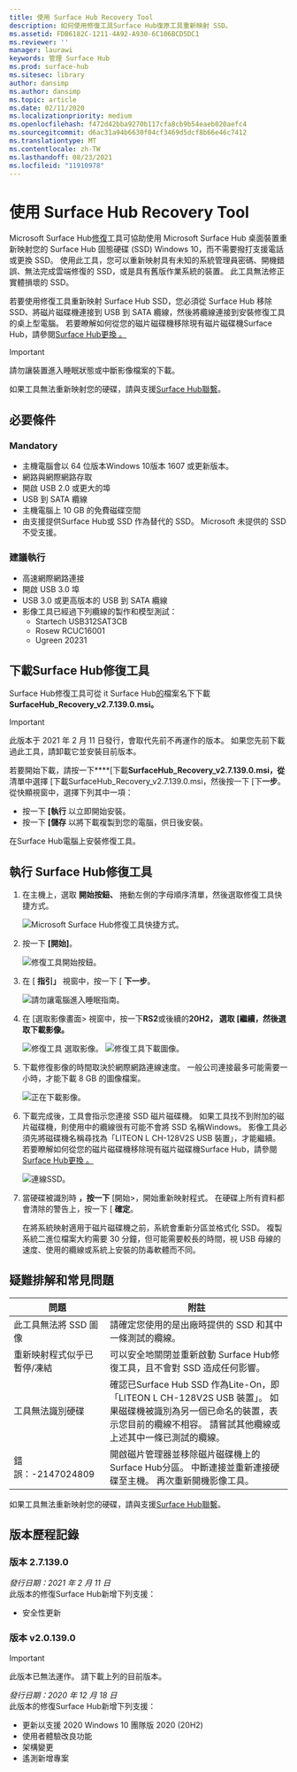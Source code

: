 ```yaml
---
title: 使用 Surface Hub Recovery Tool
description: 如何使用修復工具Surface Hub復原工具重新映射 SSD。
ms.assetid: FDB6182C-1211-4A92-A930-6C106BCD5DC1
ms.reviewer: ''
manager: laurawi
keywords: 管理 Surface Hub
ms.prod: surface-hub
ms.sitesec: library
author: dansimp
ms.author: dansimp
ms.topic: article
ms.date: 02/11/2020
ms.localizationpriority: medium
ms.openlocfilehash: f472d42bba9270b117cfa8cb9b54eaeb020aefc4
ms.sourcegitcommit: d6ac31a94b6630f04cf3469d5dcf8b66e46c7412
ms.translationtype: MT
ms.contentlocale: zh-TW
ms.lasthandoff: 08/23/2021
ms.locfileid: "11910978"
---
```

# <a name="using-the-surface-hub-recovery-tool"></a>使用 Surface Hub Recovery Tool

Microsoft Surface Hub[修復](https://www.microsoft.com/download/details.aspx?id=52210)工具可協助使用 Microsoft Surface Hub 桌面裝置重新映射您的 Surface Hub 固態硬碟 (SSD) Windows 10，而不需要撥打支援電話或更換 SSD。 使用此工具，您可以重新映射具有未知的系統管理員密碼、開機錯誤、無法完成雲端修復的 SSD，或是具有舊版作業系統的裝置。 此工具無法修正實體損壞的 SSD。

若要使用修復工具重新映射 Surface Hub SSD，您必須從 Surface Hub 移除 SSD、將磁片磁碟機連接到 USB 到 SATA 纜線，然後將纜線連接到安裝修復工具的桌上型電腦。 若要瞭解如何從您的磁片磁碟機移除現有磁片磁碟機Surface Hub，請參閱[Surface Hub更換 。](surface-hub-ssd-replacement.md)

> [!IMPORTANT]
> 請勿讓裝置進入睡眠狀態或中斷影像檔案的下載。

如果工具無法重新映射您的硬碟，請與支援[Surface Hub聯繫](https://support.microsoft.com/help/4037644/surface-contact-surface-warranty-and-software-support)。

## <a name="prerequisites"></a>必要條件

### <a name="mandatory"></a>Mandatory

- 主機電腦會以 64 位版本Windows 10版本 1607 或更新版本。
- 網路與網際網路存取
- 開啟 USB 2.0 或更大的埠
- USB 到 SATA 纜線
- 主機電腦上 10 GB 的免費磁碟空間
- 由支援提供Surface Hub或 SSD 作為替代的 SSD。 Microsoft 未提供的 SSD 不受支援。

### <a name="recommended"></a>建議執行

- 高速網際網路連接
- 開啟 USB 3.0 埠
- USB 3.0 或更高版本的 USB 到 SATA 纜線
- 影像工具已經過下列纜線的製作和模型測試：
    - Startech USB312SAT3CB
    - Rosew RCUC16001
    - Ugreen 20231

## <a name="download-surface-hub-recovery-tool"></a>下載Surface Hub修復工具

Surface Hub修復工具可從 it Surface Hub[的](https://www.microsoft.com/download/details.aspx?id=52210)檔案名下下載**SurfaceHub_Recovery_v2.7.139.0.msi。**

> [!IMPORTANT]
> 此版本于 2021 年 2 月 11 日發行，會取代先前不再運作的版本。 如果您先前下載過此工具，請卸載它並安裝目前版本。

若要開始下載，請按一下****[下載**SurfaceHub_Recovery_v2.7.139.0.msi，從**清單中選擇 [下載SurfaceHub_Recovery_v2.7.139.0.msi，然後按一下 [下**一步**。 從快顯視窗中，選擇下列其中一項：

- 按一下 **[執行** 以立即開始安裝。
- 按一下 **[儲存** 以將下載複製到您的電腦，供日後安裝。

在Surface Hub電腦上安裝修復工具。

## <a name="run-surface-hub-recovery-tool"></a>執行 Surface Hub修復工具

1. 在主機上，選取 **開始按鈕、** 捲動左側的字母順序清單，然後選取修復工具快捷方式。

    ![Microsoft Surface Hub修復工具快捷方式。](images/shrt-shortcut.png)

2. 按一下 **\[開始\]**。

    ![修復工具開始按鈕。](images/shrt-start.png)


3. 在 [ **指引」** 視窗中，按一下 [ **下一步**。

    ![請勿讓電腦進入睡眠指南。](images/shrt-guidance.png)

4. 在 [選取影像畫面> 視窗中，按一下**RS2**或後續的******20H2，** 選取 [繼續，然後**選取下載影像。**

     ![修復工具 選取影像。](images/shrt-select-image.png)
    ![修復工具下載圖像。](images/shrt-download-image.png)

5. 下載修復影像的時間取決於網際網路連線速度。 一般公司連接最多可能需要一小時，才能下載 8 GB 的圖像檔案。

    ![正在下載影像。](images/shrt-download.png)



5. 下載完成後，工具會指示您連接 SSD 磁片磁碟機。 如果工具找不到附加的磁片磁碟機，則使用中的纜線很有可能不會將 SSD 名稱Windows。  影像工具必須先將磁碟機名稱尋找為「LITEON L CH-128V2S USB 裝置」，才能繼續。  若要瞭解如何從您的磁片磁碟機移除現有磁片磁碟機Surface Hub，請參閱[Surface Hub更換 。](surface-hub-ssd-replacement.md)

    ![連線SSD。](images/shrt-drive.png)

6. 當硬碟被識別時 **，按一下** [開始>，開始重新映射程式。 在硬碟上所有資料都會清除的警告上，按一下 [ **確定**。



    在將系統映射適用于磁片磁碟機之前，系統會重新分區並格式化 SSD。 複製系統二進位檔案大約需要 30 分鐘，但可能需要較長的時間，視 USB 母線的速度、使用的纜線或系統上安裝的防毒軟體而不同。



## <a name="troubleshooting-and-common-problems"></a>疑難排解和常見問題

問題 | 附註
--- | ---
此工具無法將 SSD 圖像 | 請確定您使用的是出廠時提供的 SSD 和其中一條測試的纜線。
重新映射程式似乎已暫停/凍結 | 可以安全地關閉並重新啟動 Surface Hub修復工具，且不會對 SSD 造成任何影響。
工具無法識別硬碟 | 確認已Surface Hub SSD 作為Lite-On，即「LITEON L CH-128V2S USB 裝置」。  如果磁碟機被識別為另一個已命名的裝置，表示您目前的纜線不相容。 請嘗試其他纜線或上述其中一條已測試的纜線。
錯誤：-2147024809 | 開啟磁片管理器並移除磁片磁碟機上的Surface Hub分區。  中斷連接並重新連接硬碟至主機。 再次重新開機影像工具。

如果工具無法重新映射您的硬碟，請與支援[Surface Hub聯繫](https://support.microsoft.com/help/4037644/surface-contact-surface-warranty-and-software-support)。

## <a name="version-history"></a>版本歷程記錄


### <a name="version-v271390"></a>版本 2.7.139.0

*發行日期：2021 年 2 月 11 日*<br>
此版本的修復Surface Hub新增下列支援：

- 安全性更新


### <a name="version-v201390"></a>版本 v2.0.139.0

> [!IMPORTANT]
> 此版本已無法運作。 請下載上列的目前版本。 

*發行日期：2020 年 12 月 18 日*<br>
此版本的修復Surface Hub新增下列支援：
- 更新以支援 2020 Windows 10 團隊版 2020 (20H2) 
- 使用者體驗改良功能
- 架構變更
- 遙測新增專案


